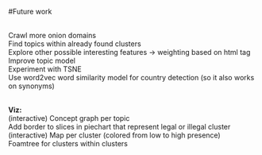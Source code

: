 #Future work

<br>Crawl more onion domains 
<br>Find topics within already found clusters 
<br>Explore other possible interesting features -> weighting based on html tag
<br>Improve topic model 
<br>Experiment with TSNE
<br>Use word2vec word similarity model for country detection (so it also works on synonyms)

<b><br/>Viz:</b>
<br>(interactive) Concept graph per topic
<br>Add border to slices in piechart that represent legal or illegal cluster
<br>(interactive) Map per cluster (colored from low to high presence)
<br>Foamtree for clusters within clusters

